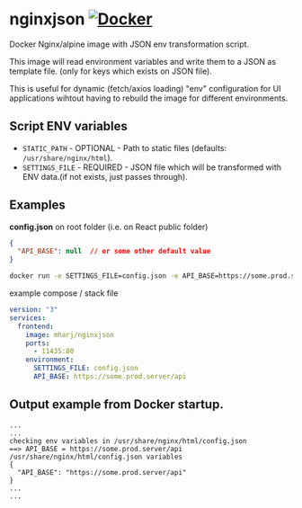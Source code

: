 # nginxjson [![Docker](https://github.com/mharj/nginxjson/actions/workflows/docker-publish.yml/badge.svg)](https://github.com/mharj/nginxjson/actions/workflows/docker-publish.yml)

Docker Nginx/alpine image with JSON env transformation script.

This image will read environment variables and write them to a JSON as template file. (only for keys which exists on JSON file).

This is useful for dynamic (fetch/axios loading) "env" configuration for UI applications wihtout having to rebuild the image for different environments.

## Script ENV variables

- `STATIC_PATH` - OPTIONAL - Path to static files (defaults: `/usr/share/nginx/html`).
- `SETTINGS_FILE` - REQUIRED - JSON file which will be transformed with ENV data.(if not exists, just passes through).

## Examples

__config.json__ on root folder (i.e. on React public folder)

```json
{
  "API_BASE": null  // or some other default value
}
```

```bash
docker run -e SETTINGS_FILE=config.json -e API_BASE=https://some.prod.server/api mharj/nginxjson
```

example compose / stack file

```yaml
version: "3"
services:
  frontend:
    image: mharj/nginxjson
    ports:
      - 11435:80
    environment:
      SETTINGS_FILE: config.json
      API_BASE: https://some.prod.server/api
```

## Output example from Docker startup.
```
...
...
checking env variables in /usr/share/nginx/html/config.json
==> API_BASE = https://some.prod.server/api
/usr/share/nginx/html/config.json variables
{
  "API_BASE": "https://some.prod.server/api"
}
...
...
```
